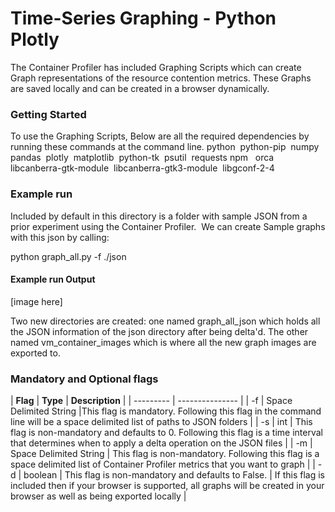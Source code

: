 # Time-Series Graphing - Python Plotly

The Container Profiler has included Graphing Scripts which can create Graph representations of the resource contention metrics.
These Graphs are saved locally and can be created in a browser dynamically.

### Getting Started

To use the Graphing Scripts, Below are all the required dependencies by running these commands at the command line.
python&nbsp;
python-pip&nbsp;
numpy&nbsp;
pandas&nbsp;
plotly&nbsp;
matplotlib&nbsp;
python-tk&nbsp;
psutil&nbsp;
requests
npm &nbsp;
orca&nbsp;
libcanberra-gtk-module&nbsp; 
libcanberra-gtk3-module&nbsp;
libgconf-2-4&nbsp;
 
### Example run 

Included by default in this directory is a folder with sample JSON from a prior experiment using the Container Profiler.&nbsp; 
We can create Sample graphs with this json by calling:

python graph_all.py -f ./json

#### Example run Output

[image here]

Two new directories are created:
one named graph_all_json which holds all the JSON information of the json directory after being delta'd. 
The other named vm_container_images which is where all the new graph images are exported to.
&nbsp;

### Mandatory and Optional flags 

| **Flag** | **Type** | **Description** |
| --------- | --------------- |
| -f | Space Delimited String |This flag is mandatory. Following this flag in the command line will be a space delimited list of paths to JSON folders |
| -s | int | This flag is non-mandatory and defaults to 0. Following this flag is a time interval that determines when to apply a delta operation on the JSON files |
| -m | Space Delimited String | This flag is non-mandatory. Following this flag is a space delimited list of Container Profiler metrics that you want to graph |
| -d | boolean | This flag is non-mandatory and defaults to False. | If this flag is included then if your browser is supported, all graphs will be created in your browser as well as being exported locally |
&nbsp;
